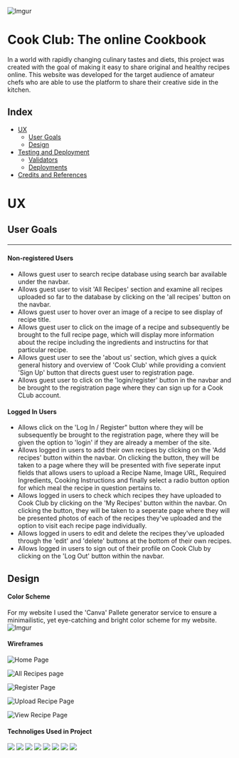 ![Imgur](https://imgur.com/ktzc6jU)

# Cook Club: The online Cookbook


In a world with rapidly changing culinary tastes and diets, this project was created with the goal of making it easy to share original and healthy recipes online. This website was developed for the target audience of amateur chefs who are able to use the platform to share their creative side in the kitchen. 

## Index 

* [UX](#userexperience)
  * [User Goals](#user_goals)
  * [Design](#design)
* [Testing and Deployment](#features)
  * [Validators](#validators) 
  * [Deployments](#deployments) 
* [Credits and References](#credits)


# UX

## User Goals<hr>

#### Non-registered Users

- Allows guest user to search recipe database using search bar available under the navbar.
- Allows guest user to visit 'All Recipes' section and examine all recipes uploaded so far to the database by clicking on the  'all recipes' button on the navbar.
- Allows guest user to hover over an image of a recipe to see display of recipe title.
- Allows guest user to click on the image of a recipe and subsequently be brought to the full recipe page, which will display more information about the recipe including the ingredients and instructins for that particular recipe.
- Allows guest user to see the 'about us' section, which gives a quick general history and overview of 'Cook Club' while providing a convient 'Sign Up' button that directs guest user to registration page.
- Allows guest user to click on the 'login/register' button in the navbar and be brought to the registration page where they can sign up for a Cook CLub account. 

#### Logged In Users
- Allows click on the 'Log In / Register" button where they will be subsequently be brought to the registration page, where they will be given the option to 'login' if they are already a member of the site.
- Allows logged in users to add their own recipes by clicking on the 'Add recipes' button within the navbar. On clicking the button, they will be taken to a page where they will be presented with five seperate input fields that allows users to upload a Recipe Name, Image URL, Required Ingredients, Cooking Instructions and finally select a radio button option for which meal the recipe in question pertains to.
- Allows logged in users to check which recipes they have uploaded to Cook Club by clicking on the 'My Recipes' button within the navbar. On clicking the button, they will be taken to a seperate page where they will be presented photos of each of the recipes they've uploaded and the option to visit each recipe page individually. 
- Allows logged in users to edit and delete the recipes they've uploaded through the 'edit' and 'delete' buttons at the bottom of their own recipes. 
- Allows logged in users to sign out of their profile on Cook Club by clicking on the 'Log Out' button within the navbar.


## Design 

#### Color Scheme

For my website I used the 'Canva' Pallete generator service to ensure a minimailistic, yet eye-catching and bright color scheme for my website.
![Imgur](https://imgur.com/mDp6Qip)


#### Wireframes

![Home Page](https://imgur.com/1zFfsZR)

![All Recipes page](https://imgur.com/8gKrdRN)

![Register Page](https://imgur.com/MRRNYR9)

![Upload Recipe Page](https://imgur.com/0wKGM3H)

![View Recipe Page](https://imgur.com/8ZDxI8Q)


#### Technoliges Used in Project

<img src="https://img.shields.io/badge/GitHub-100000?style=for-the-badge&logo=github&logoColor=white" />

<img src="https://img.shields.io/badge/Flask-000000?style=for-the-badge&logo=flask&logoColor=white" />

<img src="https://img.shields.io/badge/CSS-239120?style=for-the-badge&logo=css3&logoColor=white" />

<img src="https://img.shields.io/badge/HTML5-E34F26?style=for-the-badge&logo=html5&logoColor=white" />

<img src="https://img.shields.io/badge/JavaScript-323330?style=for-the-badge&logo=javascript&logoColor=F7DF1E" />

<img src="https://img.shields.io/badge/MongoDB-4EA94B?style=for-the-badge&logo=mongodb&logoColor=white" />

<img src="https://img.shields.io/badge/Heroku-430098?style=for-the-badge&logo=heroku&logoColor=white" />

<img src="https://img.shields.io/badge/Bootstrap-563D7C?style=for-the-badge&logo=bootstrap&logoColor=white" />



